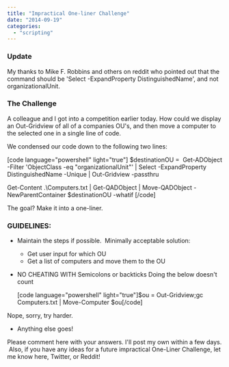 ```yaml
---
title: "Impractical One-liner Challenge"
date: "2014-09-19"
categories: 
  - "scripting"
---
```


### Update

My thanks to Mike F. Robbins and others on reddit who pointed out that the command should be 'Select -ExpandProperty DistinguishedName', and not organizationalUnit.

### The Challenge

A colleague and I got into a competition earlier today. How could we display an Out-Gridview of all of a companies OU's, and then move a computer to the selected one in a single line of code.

We condensed our code down to the following two lines:

\[code language="powershell" light="true"\] $destinationOU =  Get-ADObject -Filter 'ObjectClass -eq "organizationalUnit"' | Select -ExpandProperty DistinguishedName -Unique | Out-Gridview -passthru

Get-Content .\\Computers.txt | Get-QADObject | Move-QADObject -NewParentContainer $destinationOU -whatif \[/code\]

The goal? Make it into a one-liner.

### GUIDELINES:

- Maintain the steps if possible.  Minimally acceptable solution:
    - Get user input for which OU
    - Get a list of computers and move them to the OU
- NO CHEATING WITH Semicolons or backticks Doing the below doesn't count
    
    \[code language="powershell" light="true"\]$ou = Out-Gridview;gc Computers.txt | Move-Computer $ou\[/code\]
    

Nope, sorry, try harder.

- Anything else goes!

Please comment here with your answers. I'll post my own within a few days.  Also, if you have any ideas for a future impractical One-Liner Challenge, let me know here, Twitter, or Reddit!
